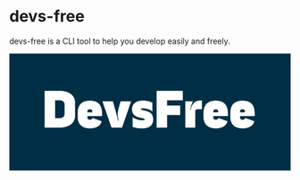 # devs-free
devs-free is a CLI tool to help you develop easily and freely.

<img src="./docs/black.png">


